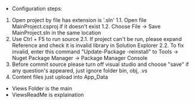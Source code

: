 - Configuration steps:
1. Open project by file has extension is '.sln'
1.1. Open file MainProject.csproj if it doesn't exist
1.2. Choose File -> Save MainProject.sln in the same location
2. Use Ctrl + F5 to run source
2.1. If project can't be run, please expand Reference and check it is invalid library in Solution Explorer
2.2. To fix invalid, enter this command "Update-Package -reinstall" to Tools -> Nuget Package Manager -> Package Manager Console
3. Before commit source please turn off visual studio and choose "save" if any question's appeared, just ignore folder bin, obj, .vs
4. Content files just upload into App_Data

- Views Folder is the main
- ViewsReadMe is explaination